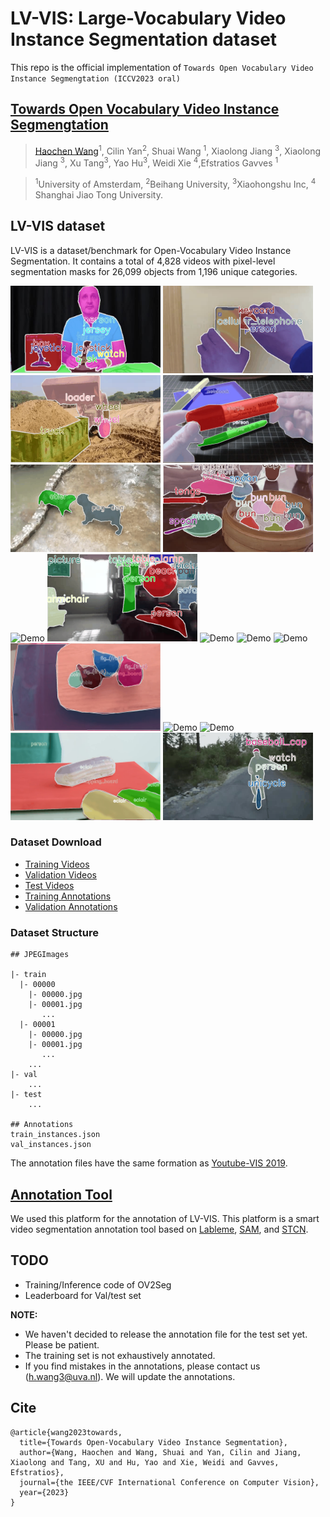 # LV-VIS: Large-Vocabulary Video Instance Segmentation dataset

This repo is the official implementation of `Towards Open Vocabulary Video Instance Segmengtation (ICCV2023 oral)`


## [Towards Open Vocabulary Video Instance Segmengtation](https://arxiv.org/pdf/2304.01715.pdf)

>[Haochen Wang](https://scholar.google.com/citations?user=WTZX3y8AAAAJ&hl)<sup>1</sup>\, Cilin Yan<sup>2</sup>\, Shuai Wang <sup>1</sup>\, Xiaolong Jiang <sup>3</sup>\, Xiaolong Jiang <sup>3</sup>\, Xu Tang<sup>3</sup>\, Yao Hu<sup>3</sup>, Weidi Xie <sup>4</sup>,Efstratios Gavves <sup>1</sup>

><sup>1</sup>University of Amsterdam, <sup>2</sup>Beihang University, <sup>3</sup>Xiaohongshu Inc, <sup>4</sup> Shanghai Jiao Tong University.

## LV-VIS dataset

LV-VIS is a dataset/benchmark for Open-Vocabulary Video Instance Segmentation. It contains a total of 4,828 videos with pixel-level segmentation masks for 26,099 objects from 1,196 unique categories.

<img src="visualizations/00000.gif" alt="Demo" width="240" height="140"> <img src="visualizations/00001.gif" alt="Demo" width="240" height="140">
<img src="visualizations/00005.gif" alt="Demo" width="240" height="140">
<img src="visualizations/00012.gif" alt="Demo" width="240" height="140">
<img src="visualizations/00013.gif" alt="Demo" width="240" height="140">
<img src="visualizations/00018.gif" alt="Demo" width="240" height="140">
<img src="visualizations/00028.gif" alt="Demo" width="240" height="140">
<img src="visualizations/00035.gif" alt="Demo" width="240" height="140">
<img src="visualizations/00058.gif" alt="Demo" width="240" height="140">
<img src="visualizations/00066.gif" alt="Demo" width="240" height="140">
<img src="visualizations/00078.gif" alt="Demo" width="240" height="140">
<img src="visualizations/00087.gif" alt="Demo" width="240" height="140">
<img src="visualizations/00119.gif" alt="Demo" width="240" height="140">
<img src="visualizations/00129.gif" alt="Demo" width="240" height="140">
<img src="visualizations/00199.gif" alt="Demo" width="240" height="140">
<img src="visualizations/00203.gif" alt="Demo" width="240" height="140">

<!--
![](.images/gifs/YFCC100M_8.gif) ![](.images/gifs/Charades_5.gif)
-->

### Dataset Download

- [Training Videos](https://drive.google.com/file/d/1er2lBQLF75TI5O4wzGyur0YYoohMK6C3/view?usp=sharing)
- [Validation Videos](https://drive.google.com/file/d/1vTYUz_XLOBnYb9e7upJsZM-nQz2S6wDn/view?usp=drive_link)
- [Test Videos](https://drive.google.com/file/d/13Hgz2hxOPbe4_yTiUpwWb2ZWphaP06AF/view?usp=drive_link)
- [Training Annotations](https://drive.google.com/file/d/18ifd40HuXbjKBtwpUzmboucmOSuAzD1n/view?usp=sharing)
- [Validation Annotations](https://drive.google.com/file/d/1hvZHShzVNmxIQrGGB1chZTV2nqGShi6X/view?usp=drive_link)

### Dataset Structure

```
## JPEGImages

|- train
  |- 00000
    |- 00000.jpg
    |- 00001.jpg
       ...
  |- 00001
    |- 00000.jpg
    |- 00001.jpg
       ...
    ...
|- val
    ...
|- test
    ...

## Annotations
train_instances.json
val_instances.json
```
The annotation files have the same formation as [Youtube-VIS 2019](https://youtube-vos.org/challenge/2019).


## [Annotation Tool](https://github.com/haochenheheda/segment-anything-annotator)
We used this platform for the annotation of LV-VIS.
This platform is a smart video segmentation annotation tool based on [Lableme](https://github.com/wkentaro/labelme), [SAM](https://github.com/facebookresearch/segment-anything), and [STCN](https://github.com/haochenheheda/STCN).




## TODO

* Training/Inference code of OV2Seg
* Leaderboard for Val/test set

**NOTE:** 
* We haven't decided to release the annotation file for the test set yet. Please be patient.
* The training set is not exhaustively annotated.
* If you find mistakes in the annotations, please contact us (h.wang3@uva.nl). We will update the annotations.
  
## Cite

```
@article{wang2023towards,
  title={Towards Open-Vocabulary Video Instance Segmentation},
  author={Wang, Haochen and Wang, Shuai and Yan, Cilin and Jiang, Xiaolong and Tang, XU and Hu, Yao and Xie, Weidi and Gavves, Efstratios},
  journal={the IEEE/CVF International Conference on Computer Vision},
  year={2023}
}
```
